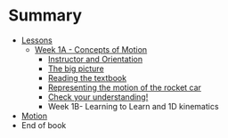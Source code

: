 # Summary

* [Lessons](README.md)
  * [Week 1A - Concepts of Motion](week-1.md)
    * [Instructor and Orientation](week-1/instructor.md)
    * [The big picture](week-1/the-big-picture.md)
    * [Reading the textbook](week-1/reading-the-textbook.md)
    * [Representing the motion of the rocket car](week-1/representing-the-motion-of-the-rocket-car.md)
    * [Check your understanding!](week-1/check-your-understanding.md)
    * Week 1B- Learning to Learn and 1D kinematics
* [Motion](week-1/motion.md)
* End of book

